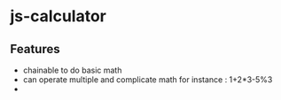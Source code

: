 # js-calculator

## Features
- chainable to do basic math
- can operate multiple and complicate math for instance : 1+2*3-5%3
- 
